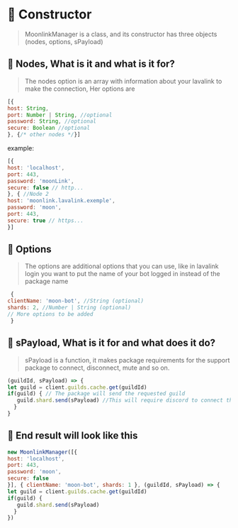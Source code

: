 # 🎯 Constructor
> MoonlinkManager is a class, and its constructor has three objects (nodes, options, sPayload)
## 🌋 Nodes, What is it and what is it for?
> The nodes option is an array with information about your lavalink to make the connection, Her options are
```javascript
[{
host: String,
port: Number | String, //optional
password: String, //optional
secure: Boolean //optional
}, {/* other nodes */}]
```
example:
```javascript
[{
host: 'localhost',
port: 443,
password: 'moonLink',
secure: false // http...
}, { //Node 2
host: 'moonlink.lavalink.exemple',
password: 'moon',
port: 443,
secure: true // https...
}]
```
## 📍 Options
> The options are additional options that you can use, like in lavalink login you want to put the name of your bot logged in instead of the package name
```javascript
 { 
clientName: 'moon-bot', //String (optional)
shards: 2, //Number | String (optional)
// More options to be added 
 }
```
## 📎 sPayload, What is it for and what does it do?
> sPayload is a function, it makes package requirements for the support package to connect, disconnect, mute and so on.
```javascript
(guildId, sPayload) => {
let guild = client.guilds.cache.get(guildId)
if(guild) { // The package will send the requested guild
   guild.shard.send(sPayload) //This will require discord to connect the bot to the voice channel
  }
}
```
## 🎒 End result will look like this
```javascript
new MoonlinkManager([{
host: 'localhost',
port: 443,
password: 'moon',
secure: false
}], { clientName: 'moon-bot', shards: 1 }, (guildId, sPayload) => {
let guild = client.guilds.cache.get(guildId)
if(guild) { 
   guild.shard.send(sPayload) 
  }
})
```
